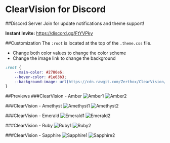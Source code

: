 # ClearVision for Discord

##Discord Server
Join for update notifications and theme support!

**Instant Invite:** https://discord.gg/FtYVPky

##Customization
The `:root` is located at the top of the `.theme.css` file.
- Change both color values to change the color scheme
- Change the image link to change the background
```css
:root {
	--main-color: #2780e6;
	--hover-color: #1e63b3;
	--background-image: url(https://cdn.rawgit.com/Zerthox/ClearVision/master/images/sapphire.jpg);
}
```

##Previews
###ClearVision - Amber
![Amber1](https://cdn.rawgit.com/Zerthox/ClearVision/master/screenshots/amber1.png)
![Amber2](https://cdn.rawgit.com/Zerthox/ClearVision/master/screenshots/amber2.png)

###ClearVision - Amethyst
![Amethyst1](https://cdn.rawgit.com/Zerthox/ClearVision/master/screenshots/amethyst1.png)
![Amethyst2](https://cdn.rawgit.com/Zerthox/ClearVision/master/screenshots/amethyst2.jpg)

###ClearVision - Emerald
![Emerald1](https://cdn.rawgit.com/Zerthox/ClearVision/master/screenshots/emerald1.png)
![Emerald2](https://cdn.rawgit.com/Zerthox/ClearVision/master/screenshots/emerald2.jpg)

###ClearVision - Ruby
![Ruby1](https://cdn.rawgit.com/Zerthox/ClearVision/master/screenshots/ruby1.png)
![Ruby2](https://cdn.rawgit.com/Zerthox/ClearVision/1ba1fa0442f60fde970fd55cb8011c3b49233c3b/screenshots/ruby2.png)

###ClearVision - Sapphire
![Sapphire1](https://cdn.rawgit.com/Zerthox/ClearVision/master/screenshots/sapphire1.png)
![Sapphire2](https://cdn.rawgit.com/Zerthox/ClearVision/master/screenshots/sapphire2.jpg)
